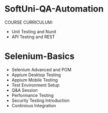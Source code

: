 # SoftUni-QA-Automation

COURSE CURRICULUM:

 - Unit Testing and Nunit
 - API Testing and REST
 # Selenium-Basics
 - Selenium Advanced and POM
 - Appium Desktop Testing
 - Appium Mobile Testing
 - Test Environment Setup
 - Q&A Session
 - Performance Testing
 - Security Testing Introduction
 - Continious Integration
